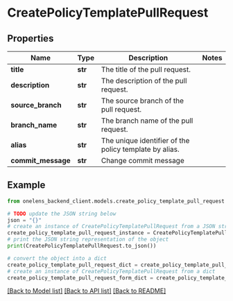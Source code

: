 # CreatePolicyTemplatePullRequest


## Properties

Name | Type | Description | Notes
------------ | ------------- | ------------- | -------------
**title** | **str** | The title of the pull request. | 
**description** | **str** | The description of the pull request. | 
**source_branch** | **str** | The source branch of the pull request. | 
**branch_name** | **str** | The branch name of the pull request. | 
**alias** | **str** | The unique identifier of the policy template by alias. | 
**commit_message** | **str** | Change commit message | 

## Example

```python
from onelens_backend_client.models.create_policy_template_pull_request import CreatePolicyTemplatePullRequest

# TODO update the JSON string below
json = "{}"
# create an instance of CreatePolicyTemplatePullRequest from a JSON string
create_policy_template_pull_request_instance = CreatePolicyTemplatePullRequest.from_json(json)
# print the JSON string representation of the object
print(CreatePolicyTemplatePullRequest.to_json())

# convert the object into a dict
create_policy_template_pull_request_dict = create_policy_template_pull_request_instance.to_dict()
# create an instance of CreatePolicyTemplatePullRequest from a dict
create_policy_template_pull_request_form_dict = create_policy_template_pull_request.from_dict(create_policy_template_pull_request_dict)
```
[[Back to Model list]](../README.md#documentation-for-models) [[Back to API list]](../README.md#documentation-for-api-endpoints) [[Back to README]](../README.md)



